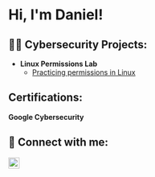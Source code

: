 <h1>Hi, I'm Daniel! 

<h2>👨‍💻 Cybersecurity Projects:</h2>

- <b>Linux Permissions Lab</b>
  - [Practicing permissions in Linux](https://github.com/DRgithubport/File-permissions-Linux-Lab#)


<h2>Certifications:</h2>
<b>Google Cybersecurity</b>
<h2> 🤳 Connect with me:</h2>



[<img align="left" alt="JoshMadakor | LinkedIn" width="22px" src="https://cdn.jsdelivr.net/npm/simple-icons@v3/icons/linkedin.svg" />][linkedin]





[linkedin]: https://www.linkedin.com/in/daniel-romero-bb32b11ba/

<!--
**joshmadakor1/joshmadakor1** is a ✨ _special_ ✨ repository because its `README.md` (this file) appears on your GitHub profile.

Here are some ideas to get you started:

- 🔭 I’m currently working on ...
- 🌱 I’m currently learning ...
- 👯 I’m looking to collaborate on ...
- 🤔 I’m looking for help with ...
- 💬 Ask me about ...
- 📫 How to reach me: ...
- 😄 Pronouns: ...
- ⚡ Fun fact: ...
-->

